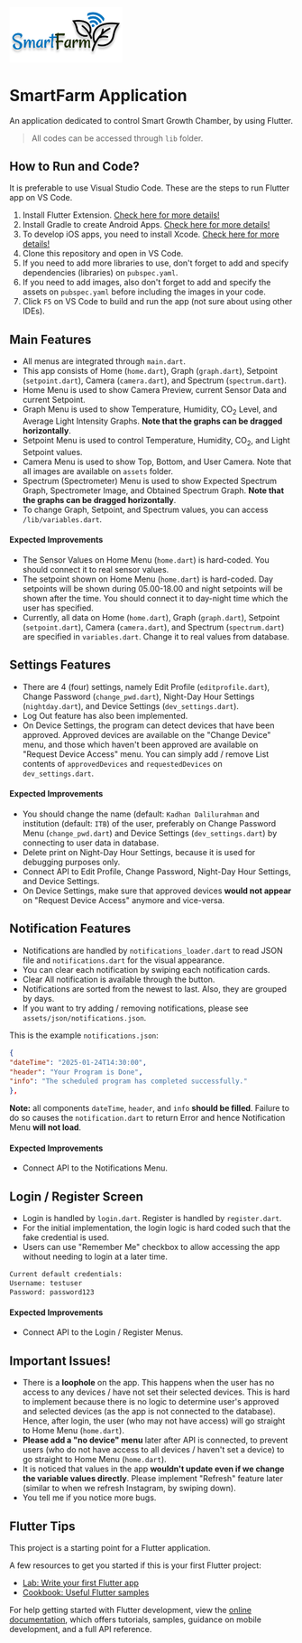 <img src="assets/smartfarm_logo.png" alt="drawing" width="200"/>

# SmartFarm Application

An application dedicated to control Smart Growth Chamber, by using Flutter.

> All codes can be accessed through `lib` folder.

## How to Run and Code?
It is preferable to use Visual Studio Code. These are the steps to run Flutter app on VS Code.
1. Install Flutter Extension. [Check here for more details!](https://docs.flutter.dev/tools/vs-code)
2. Install Gradle to create Android Apps. [Check here for more details!](https://gradle.org/install/)
3. To develop iOS apps, you need to install Xcode. [Check here for more details!](https://docs.flutter.dev/get-started/install/macos/mobile-ios)
3. Clone this repository and open in VS Code.
4. If you need to add more libraries to use, don't forget to add and specify dependencies (libraries) on `pubspec.yaml`.
5. If you need to add images, also don't forget to add and specify the assets on `pubspec.yaml` before including the images in your code.
6. Click `F5` on VS Code to build and run the app (not sure about using other IDEs).

## Main Features
- All menus are integrated through `main.dart`.
- This app consists of Home (`home.dart`), Graph (`graph.dart`), Setpoint (`setpoint.dart`), Camera (`camera.dart`), and Spectrum (`spectrum.dart`).
- Home Menu is used to show Camera Preview, current Sensor Data and current Setpoint.
- Graph Menu is used to show Temperature, Humidity, CO<sub>2</sub> Level, and Average Light Intensity Graphs. **Note that the graphs can be dragged horizontally**.
- Setpoint Menu is used to control Temperature, Humidity, CO<sub>2</sub>, and Light Setpoint values.
- Camera Menu is used to show Top, Bottom, and User Camera. Note that all images are available on `assets` folder.
- Spectrum (Spectrometer) Menu is used to show Expected Spectrum Graph, Spectrometer Image, and Obtained Spectrum Graph. **Note that the graphs can be dragged horizontally**.
- To change Graph, Setpoint, and Spectrum values, you can access `/lib/variables.dart`.

#### Expected Improvements
- The Sensor Values on Home Menu (`home.dart`) is hard-coded. You should connect it to real sensor values.
- The setpoint shown on Home Menu (`home.dart`) is hard-coded. Day setpoints will be shown during 05.00-18.00 and night setpoints will be shown after the time. You should connect it to day-night time which the user has specified.
- Currently, all data on Home (`home.dart`), Graph (`graph.dart`), Setpoint (`setpoint.dart`), Camera (`camera.dart`), and Spectrum (`spectrum.dart`) are specified in `variables.dart`. Change it to real values from database.

## Settings Features
- There are 4 (four) settings, namely Edit Profile (`editprofile.dart`), Change Password (`change_pwd.dart`), Night-Day Hour Settings (`nightday.dart`), and Device Settings (`dev_settings.dart`).
- Log Out feature has also been implemented.
- On Device Settings, the program can detect devices that have been approved. Approved devices are available on the "Change Device" menu, and those which haven't been approved are available on "Request Device Access" menu. You can simply add / remove List contents of `approvedDevices` and `requestedDevices` on `dev_settings.dart`.

#### Expected Improvements
- You should change the name (default: `Kadhan Dalilurahman` and institution (default: `ITB`) of the user, preferably on Change Password Menu (`change_pwd.dart`) and Device Settings (`dev_settings.dart`) by connecting to user data in database.
- Delete print on Night-Day Hour Settings, because it is used for debugging purposes only.
- Connect API to Edit Profile, Change Password, Night-Day Hour Settings, and Device Settings.
- On Device Settings, make sure that approved devices **would not appear** on "Request Device Access" anymore and vice-versa.

## Notification Features
- Notifications are handled by `notifications_loader.dart` to read JSON file and `notifications.dart` for the visual appearance.
- You can clear each notification by swiping each notification cards.
- Clear All notification is available through the button.
- Notifications are sorted from the newest to last. Also, they are grouped by days.
- If you want to try adding / removing notifications, please see `assets/json/notifications.json`.

This is the example `notifications.json`:
```json
{
"dateTime": "2025-01-24T14:30:00",
"header": "Your Program is Done",
"info": "The scheduled program has completed successfully."
},
```
**Note:** all components `dateTime`, `header`, and `info` **should be filled**. Failure to do so causes the `notification.dart` to return Error and hence Notification Menu **will not load**.

#### Expected Improvements
- Connect API to the Notifications Menu.

## Login / Register Screen
- Login is handled by `login.dart`. Register is handled by `register.dart`.
- For the initial implementation, the login logic is hard coded such that the fake credential is used.
- Users can use "Remember Me" checkbox to allow accessing the app without needing to login at a later time.

```
Current default credentials:
Username: testuser
Password: password123
```

#### Expected Improvements
- Connect API to the Login / Register Menus.

## Important Issues!
- There is a **loophole** on the app. This happens when the user has no access to any devices / have not set their selected devices. This is hard to implement because there is no logic to determine user's approved and selected devices (as the app is not connected to the database). Hence, after login, the user (who may not have access) will go straight to Home Menu (`home.dart`).
- **Please add a "no device" menu** later after API is connected, to prevent users (who do not have access to all devices / haven't set a device) to go straight to Home Menu (`home.dart`).
- It is noticed that values in the app **wouldn't update even if we change the variable values directly**. Please implement "Refresh" feature later (similar to when we refresh Instagram, by swiping down).
- You tell me if you notice more bugs.

## Flutter Tips

This project is a starting point for a Flutter application.

A few resources to get you started if this is your first Flutter project:

- [Lab: Write your first Flutter app](https://docs.flutter.dev/get-started/codelab)
- [Cookbook: Useful Flutter samples](https://docs.flutter.dev/cookbook)

For help getting started with Flutter development, view the
[online documentation](https://docs.flutter.dev/), which offers tutorials,
samples, guidance on mobile development, and a full API reference.